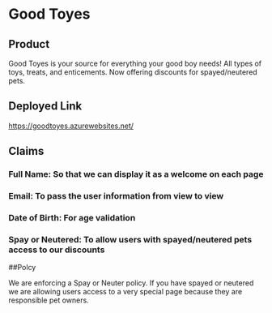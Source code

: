 # Good Toyes
## Product

Good Toyes is your source for everything your good boy needs! All types of toys, treats, and enticements. Now offering discounts for spayed/neutered pets.

## Deployed Link
https://goodtoyes.azurewebsites.net/

## Claims

### Full Name: So that we can display it as a welcome on each page

### Email: To pass the user information from view to view

### Date of Birth: For age validation

### Spay or Neutered: To allow users with spayed/neutered pets access to our discounts

##Polcy

We are enforcing a Spay or Neuter policy.  If you have spayed or neutered we are allowing users access to a very special page because they are responsible pet owners.